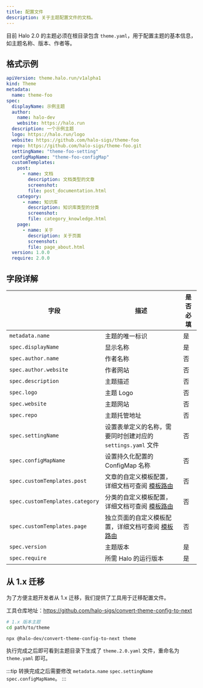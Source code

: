 ```yaml
---
title: 配置文件
description: 关于主题配置文件的文档。
---
```


目前 Halo 2.0 的主题必须在根目录包含 `theme.yaml`，用于配置主题的基本信息，如主题名称、版本、作者等。

## 格式示例

```yaml title="theme.yaml"
apiVersion: theme.halo.run/v1alpha1
kind: Theme
metadata:
  name: theme-foo
spec:
  displayName: 示例主题
  author:
    name: halo-dev
    website: https://halo.run
  description: 一个示例主题
  logo: https://halo.run/logo
  website: https://github.com/halo-sigs/theme-foo
  repo: https://github.com/halo-sigs/theme-foo.git
  settingName: "theme-foo-setting"
  configMapName: "theme-foo-configMap"
  customTemplates:
    post:
      - name: 文档
        description: 文档类型的文章
        screenshot: 
        file: post_documentation.html
    category:
      - name: 知识库
        description: 知识库类型的分类
        screenshot: 
        file: category_knowledge.html
    page:
      - name: 关于
        description: 关于页面
        screenshot:
        file: page_about.html
  version: 1.0.0
  require: 2.0.0
```

## 字段详解

| 字段                            | 描述                                                                          | 是否必填 |
| ------------------------------- | ----------------------------------------------------------------------------- | -------- |
| `metadata.name`                 | 主题的唯一标识                                                                | 是       |
| `spec.displayName`              | 显示名称                                                                      | 是       |
| `spec.author.name`              | 作者名称                                                                      | 否       |
| `spec.author.website`           | 作者网站                                                                      | 否       |
| `spec.description`              | 主题描述                                                                      | 否       |
| `spec.logo`                     | 主题 Logo                                                                     | 否       |
| `spec.website`                  | 主题网站                                                                      | 否       |
| `spec.repo`                     | 主题托管地址                                                                  | 否       |
| `spec.settingName`              | 设置表单定义的名称，需要同时创建对应的 `settings.yaml` 文件                   | 否       |
| `spec.configMapName`            | 设置持久化配置的 ConfigMap 名称                                               | 否       |
| `spec.customTemplates.post`     | 文章的自定义模板配置，详细文档可查阅 [模板路由](./template-route-mapping#custom-templates)     | 否       |
| `spec.customTemplates.category` | 分类的自定义模板配置，详细文档可查阅 [模板路由](./template-route-mapping#custom-templates)     | 否       |
| `spec.customTemplates.page`     | 独立页面的自定义模板配置，详细文档可查阅 [模板路由](./template-route-mapping#custom-templates) | 否       |
| `spec.version`                  | 主题版本                                                                      | 是       |
| `spec.require`                  | 所需 Halo 的运行版本                                                          | 是       |

## 从 1.x 迁移

为了方便主题开发者从 1.x 迁移，我们提供了工具用于迁移配置文件。

工具仓库地址：<https://github.com/halo-sigs/convert-theme-config-to-next>

```bash
# 1.x 版本主题
cd path/to/theme

npx @halo-dev/convert-theme-config-to-next theme
```

执行完成之后即可看到主题目录下生成了 `theme.2.0.yaml` 文件，重命名为 `theme.yaml` 即可。

:::tip
转换完成之后需要修改 `metadata.name` `spec.settingName` `spec.configMapName`。
:::
